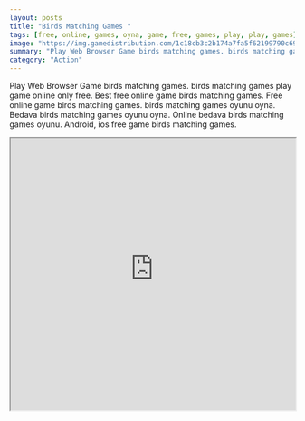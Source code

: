 ```yaml
---
layout: posts
title: "Birds Matching Games "
tags: [free, online, games, oyna, game, free, games, play, play, games]
image: "https://img.gamedistribution.com/1c18cb3c2b174a7fa5f62199790c6987.jpg"
summary: "Play Web Browser Game birds matching games. birds matching games play game online only free. Best free online game birds matching games. Free online game birds matching games. birds matching games oyunu oyna. Bedava birds matching games oyunu oyna. Online bedava birds matching games oyunu. Android, ios free game birds matching games."
category: "Action"
---
```


Play Web Browser Game birds matching games. birds matching games play game online only free. Best free online game birds matching games. Free online game birds matching games. birds matching games oyunu oyna. Bedava birds matching games oyunu oyna. Online bedava birds matching games oyunu. Android, ios free game birds matching games.

<iframe width="100%" height="480px;" src="https://flash.gamedistribution.com?game=1c18cb3c2b174a7fa5f62199790c6987"></iframe>